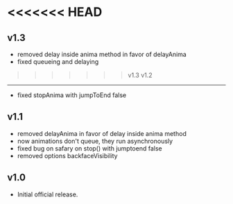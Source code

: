 
<<<<<<< HEAD
=======

v1.3
---------------------

  * removed delay inside anima method in favor of delayAnima
  * fixed queueing and delaying

>>>>>>> v1.3
v1.2
---------------------

  * fixed stopAnima with jumpToEnd false

v1.1
---------------------

  * removed delayAnima in favor of delay inside anima method
  * now animations don't queue, they run asynchronously
  * fixed bug on safary on stop() with jumptoend false
  * removed options backfaceVisibility

v1.0
---------------------

  * Initial official release.
